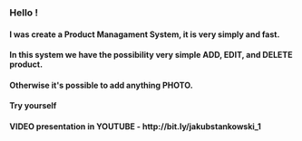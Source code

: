 <h3>Hello !</h3>

<h4>I was create a Product Managament System, it is very simply and fast. </h4>
<h4>In this system we have the possibility very simple ADD, EDIT, and DELETE product.

<h4>Otherwise it's possible to  add anything PHOTO. </h4>
<h4>Try yourself</h4>

<h4>VIDEO presentation in YOUTUBE - http://bit.ly/jakubstankowski_1


